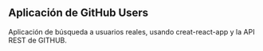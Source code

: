 
## Aplicación de GitHub Users 

Aplicación de búsqueda a usuarios reales, usando creat-react-app y la API REST de GITHUB.
